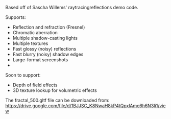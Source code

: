 Based off of Sascha Willems' raytracingreflections demo code.

Supports:
- Reflection and refraction (Fresnel)
- Chromatic aberration
- Multiple shadow-casting lights
- Multiple textures
- Fast glossy (noisy) reflections
- Fast blurry (noisy) shadow edges
- Large-format screenshots
- 
Soon to support:
- Depth of field effects
- 3D texture lookup for volumetric effects

The fractal_500.gltf file can be downloaded from: https://drive.google.com/file/d/1BJJSC_K8NwaH8kP4tQpxlAmc6h6N3Ii1/view

